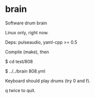 brain
=====

Software drum brain

Linux only, right now.

Deps: pulseaudio, yaml-cpp >= 0.5

Compile (make), then

$ cd test/808

$ ../../brain 808.yml

Keyboard should play drums (try 0 and f).

q twice to quit.
